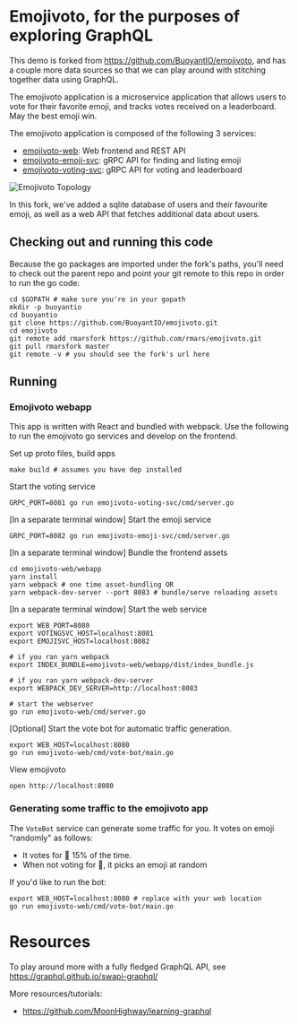# Emojivoto, for the purposes of exploring GraphQL

This demo is forked from https://github.com/BuoyantIO/emojivoto, and has a couple
more data sources so that we can play around with stitching together data using
GraphQL.

The emojivoto application is a microservice application that allows users to
vote for their favorite emoji, and tracks votes received on a leaderboard. May
the best emoji win.

The emojivoto application is composed of the following 3 services:

* [emojivoto-web](emojivoto-web/): Web frontend and REST API
* [emojivoto-emoji-svc](emojivoto-emoji-svc/): gRPC API for finding and listing emoji
* [emojivoto-voting-svc](emojivoto-voting-svc/): gRPC API for voting and leaderboard

![Emojivoto Topology](assets/emojivoto-topology.png "Emojivoto Topology")

In this fork, we've added a sqlite database of users and their favourite emoji,
as well as a web API that fetches additional data about users.

## Checking out and running this code

Because the go packages are imported under the fork's paths, you'll need to check
out the parent repo and point your git remote to this repo in order to run the go code:

```
cd $GOPATH # make sure you're in your gopath
mkdir -p buoyantio
cd buoyantio
git clone https://github.com/BuoyantIO/emojivoto.git
cd emojivoto
git remote add rmarsfork https://github.com/rmars/emojivoto.git
git pull rmarsfork master
git remote -v # you should see the fork's url here
```

## Running
<!---
### In docker-compose
 docker-compose won't work until I add sqlite3 to the docker file

It's possible to run the app with docker-compose.

Build and run:

```
make deploy-to-docker-compose
```

The web app will be running on port 8080 of your docker host.

If you've changed code and want to rebuild the docker images:
```
make build-base-docker-image # build base docker image
make build # build docker images
```
-->

### Emojivoto webapp

This app is written with React and bundled with webpack.
Use the following to run the emojivoto go services and develop on the frontend.

Set up proto files, build apps
```
make build # assumes you have dep installed
```

Start the voting service
```
GRPC_PORT=8081 go run emojivoto-voting-svc/cmd/server.go
```

[In a separate terminal window] Start the emoji service
```
GRPC_PORT=8082 go run emojivoto-emoji-svc/cmd/server.go
```

[In a separate terminal window] Bundle the frontend assets
```
cd emojivoto-web/webapp
yarn install
yarn webpack # one time asset-bundling OR
yarn webpack-dev-server --port 8083 # bundle/serve reloading assets
```

[In a separate terminal window] Start the web service
```
export WEB_PORT=8080
export VOTINGSVC_HOST=localhost:8081
export EMOJISVC_HOST=localhost:8082

# if you ran yarn webpack
export INDEX_BUNDLE=emojivoto-web/webapp/dist/index_bundle.js

# if you ran yarn webpack-dev-server
export WEBPACK_DEV_SERVER=http://localhost:8083

# start the webserver
go run emojivoto-web/cmd/server.go
```

[Optional] Start the vote bot for automatic traffic generation.
```
export WEB_HOST=localhost:8080
go run emojivoto-web/cmd/vote-bot/main.go
```

View emojivoto
```
open http://localhost:8080
```

### Generating some traffic to the emojivoto app

The `VoteBot` service can generate some traffic for you. It votes on emoji
"randomly" as follows:
- It votes for :doughnut: 15% of the time.
- When not voting for :doughnut:, it picks an emoji at random

If you'd like to run the bot:
```
export WEB_HOST=localhost:8080 # replace with your web location
go run emojivoto-web/cmd/vote-bot/main.go
```

# Resources

To play around more with a fully fledged GraphQL API, see
https://graphql.github.io/swapi-graphql/

More resources/tutorials:
- https://github.com/MoonHighway/learning-graphql
